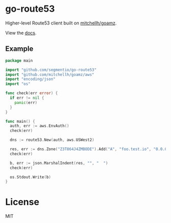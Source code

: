 
# go-route53

 Higher-level Route53 client built on [mitchellh/goamz](https://github.com/mitchellh/goamz).

 View the [docs](http://godoc.org/pkg/github.com/segmentio/go-route53).

## Example

```go
package main

import "github.com/segmentio/go-route53"
import "github.com/mitchellh/goamz/aws"
import "encoding/json"
import "os"

func check(err error) {
  if err != nil {
    panic(err)
  }
}

func main() {
  auth, err := aws.EnvAuth()
  check(err)

  dns := route53.New(auth, aws.USWest2)

  res, err := dns.Zone("Z3T864J4ZMBODE").Add("A", "foo.test.io", "0.0.0.0")
  check(err)

  b, err := json.MarshalIndent(res, "", "  ")
  check(err)

  os.Stdout.Write(b)
}
```

# License

 MIT